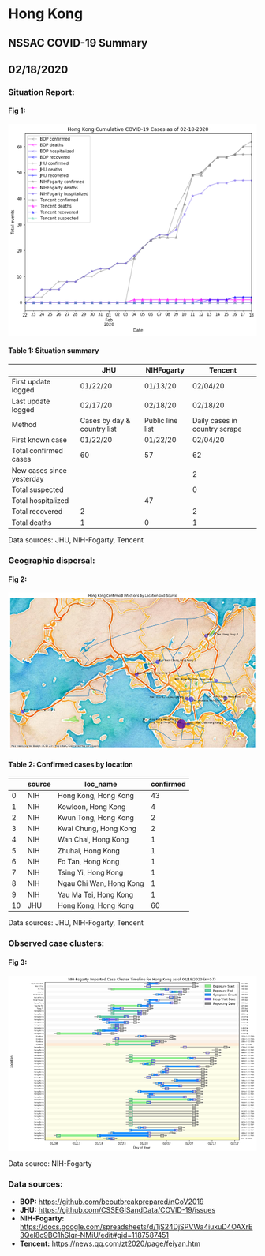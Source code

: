 # Hong Kong
## NSSAC COVID-19 Summary
## 02/18/2020



### Situation Report:
#### Fig 1:
![Hong Kong cases](../merged_histories/Hong_Kong_merged_histories.png)

#### Table 1: Situation summary


|                           | JHU                         | NIHFogarty       | Tencent                       |
|---------------------------|-----------------------------|------------------|-------------------------------|
| First update logged       | 01/22/20                    | 01/13/20         | 02/04/20                      |
| Last update logged        | 02/17/20                    | 02/18/20         | 02/18/20                      |
| Method                    | Cases by day & country list | Public line list | Daily cases in country scrape |
| First known case          | 01/22/20                    | 01/22/20         | 02/04/20                      |
| Total confirmed cases     | 60                          | 57               | 62                            |
| New cases since yesterday |                             |                  | 2                             |
| Total suspected           |                             |                  | 0                             |
| Total hospitalized        |                             | 47               |                               |
| Total recovered           | 2                           |                  | 2                             |
| Total deaths              | 1                           | 0                | 1                             |

Data sources: JHU, NIH-Fogarty, Tencent


### Geographic dispersal:
#### Fig 2:
![Hong Kong mapped](../case_locs/Hong_Kong_case_locs.png)

#### Table 2: Confirmed cases by location


|    | source   | loc_name                |   confirmed |
|----|----------|-------------------------|-------------|
|  0 | NIH      | Hong Kong, Hong Kong    |          43 |
|  1 | NIH      | Kowloon, Hong Kong      |           4 |
|  2 | NIH      | Kwun Tong, Hong Kong    |           2 |
|  3 | NIH      | Kwai Chung, Hong Kong   |           2 |
|  4 | NIH      | Wan Chai, Hong Kong     |           1 |
|  5 | NIH      | Zhuhai, Hong Kong       |           1 |
|  6 | NIH      | Fo Tan, Hong Kong       |           1 |
|  7 | NIH      | Tsing Yi, Hong Kong     |           1 |
|  8 | NIH      | Ngau Chi Wan, Hong Kong |           1 |
|  9 | NIH      | Yau Ma Tei, Hong Kong   |           1 |
| 10 | JHU      | Hong Kong, Hong Kong    |          60 |

Data sources: JHU, NIH-Fogarty, Tencent


### Observed case clusters:
#### Fig 3:
![Hong Kong cases](../cluster_analysis/Hong_Kong_imported_cases_NIHFogarty.png)



Data source: NIH-Fogarty


### Data sources:
* **BOP:** https://github.com/beoutbreakprepared/nCoV2019
* **JHU:** https://github.com/CSSEGISandData/COVID-19/issues
* **NIH-Fogarty:** https://docs.google.com/spreadsheets/d/1jS24DjSPVWa4iuxuD4OAXrE3QeI8c9BC1hSlqr-NMiU/edit#gid=1187587451
* **Tencent:** https://news.qq.com/zt2020/page/feiyan.htm